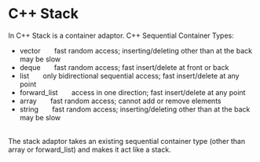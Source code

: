# C++ Stack
In C++ Stack is a container adaptor. C++ Sequential Container Types:
<ul>
  <li>vector&emsp;&emsp;fast random access; inserting/deleting other than at the back may be slow</li>
  <li>deque&emsp;&emsp;fast random access; fast insert/delete at front or back</li>
  <li>list&emsp;&emsp;only bidirectional sequential access; fast insert/delete at any point</li>
  <li>forward_list&emsp;&emsp;access in one direction; fast insert/delete at any point</li>
  <li>array&emsp;&emsp;fast random access; cannot add or remove elements</li>
  <li>string&emsp;&emsp;fast random access; inserting/deleting other than at the back may be slow</li>
</ul>
<br>The stack adaptor takes an existing sequential container type (other than array or forward_list) and makes it act like a stack.
